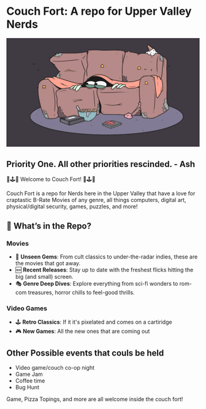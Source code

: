 # Couch Fort: A repo for Upper Valley Nerds

![Banner](gifsMemesMore/Couch-fort.gif)

## Priority One. All other priorities rescinded. - Ash

🍿🕹️💾 Welcome to Couch Fort! 💾🕹️🍿

Couch Fort is a repo for Nerds here in the Upper Valley that have a love for craptastic B-Rate Movies of any genre, all things computers, digital art, physical/digital security, games, puzzles, and more!

## 📜 What’s in the Repo?

### Movies
- 🎥 **Unseen Gems**: From cult classics to under-the-radar indies, these are the movies that got away.
- 🆕 **Recent Releases**: Stay up to date with the freshest flicks hitting the big (and small) screen.
- 🎭 **Genre Deep Dives**: Explore everything from sci-fi wonders to rom-com treasures, horror chills to feel-good thrills.

### Video Games
- 🕹️ **Retro Classics**: If it it's pixelated and comes on a cartiridge
- 🎮 **New Games**: All the new ones that are coming out

## Other Possible events that couls be held
- Video game/couch co-op night
- Game Jam
- Coffee time
- Bug Hunt


Game, Pizza Topings, and more are all welcome inside the couch fort!
